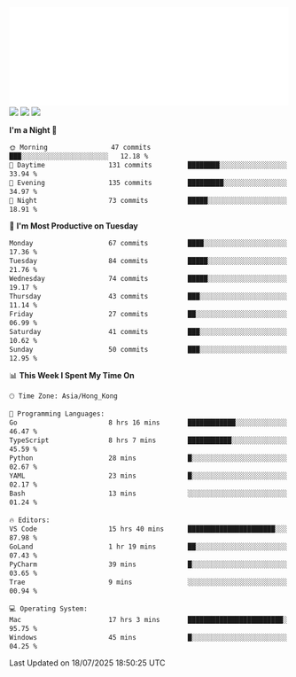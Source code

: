 <img src="./assets/header.svg" />
<img src="https://wakatime.com/share/@Shenley/f0f15f34-169b-42e7-828a-da14eca90966.svg" />
<img src="https://github-readme-stats.ykrazy.top/api/wakatime?username=shenley&langs_count=11&theme=transparent" />
<img src="https://github-readme-stats.ykrazy.top/api?username=shenlye&show_icons=true&include_all_commits=true&theme=transparent" />

<!--START_SECTION:waka-->
**I'm a Night 🦉** 

```text
🌞 Morning                47 commits          ███░░░░░░░░░░░░░░░░░░░░░░   12.18 % 
🌆 Daytime                131 commits         ████████░░░░░░░░░░░░░░░░░   33.94 % 
🌃 Evening                135 commits         █████████░░░░░░░░░░░░░░░░   34.97 % 
🌙 Night                  73 commits          █████░░░░░░░░░░░░░░░░░░░░   18.91 % 
```
📅 **I'm Most Productive on Tuesday** 

```text
Monday                   67 commits          ████░░░░░░░░░░░░░░░░░░░░░   17.36 % 
Tuesday                  84 commits          █████░░░░░░░░░░░░░░░░░░░░   21.76 % 
Wednesday                74 commits          █████░░░░░░░░░░░░░░░░░░░░   19.17 % 
Thursday                 43 commits          ███░░░░░░░░░░░░░░░░░░░░░░   11.14 % 
Friday                   27 commits          ██░░░░░░░░░░░░░░░░░░░░░░░   06.99 % 
Saturday                 41 commits          ███░░░░░░░░░░░░░░░░░░░░░░   10.62 % 
Sunday                   50 commits          ███░░░░░░░░░░░░░░░░░░░░░░   12.95 % 
```


📊 **This Week I Spent My Time On** 

```text
🕑︎ Time Zone: Asia/Hong_Kong

💬 Programming Languages: 
Go                       8 hrs 16 mins       ████████████░░░░░░░░░░░░░   46.47 % 
TypeScript               8 hrs 7 mins        ███████████░░░░░░░░░░░░░░   45.59 % 
Python                   28 mins             █░░░░░░░░░░░░░░░░░░░░░░░░   02.67 % 
YAML                     23 mins             █░░░░░░░░░░░░░░░░░░░░░░░░   02.17 % 
Bash                     13 mins             ░░░░░░░░░░░░░░░░░░░░░░░░░   01.24 % 

🔥 Editors: 
VS Code                  15 hrs 40 mins      ██████████████████████░░░   87.98 % 
GoLand                   1 hr 19 mins        ██░░░░░░░░░░░░░░░░░░░░░░░   07.43 % 
PyCharm                  39 mins             █░░░░░░░░░░░░░░░░░░░░░░░░   03.65 % 
Trae                     9 mins              ░░░░░░░░░░░░░░░░░░░░░░░░░   00.94 % 

💻 Operating System: 
Mac                      17 hrs 3 mins       ████████████████████████░   95.75 % 
Windows                  45 mins             █░░░░░░░░░░░░░░░░░░░░░░░░   04.25 % 
```


 Last Updated on 18/07/2025 18:50:25 UTC
<!--END_SECTION:waka-->
